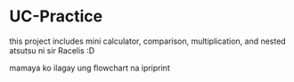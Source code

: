 # UC-Practice
this project includes mini calculator, comparison, multiplication, and nested atsutsu ni sir Racelis :D

mamaya ko ilagay ung flowchart na ipriprint
